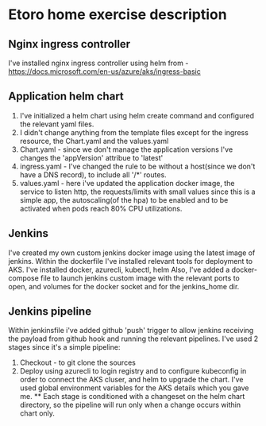 # Etoro home exercise description
## Nginx ingress controller
I've installed nginx ingress controller using helm from - https://docs.microsoft.com/en-us/azure/aks/ingress-basic

## Application helm chart
1. I've initialized a helm chart using helm create command and configured the relevant yaml files.
2. I didn't change anything from the template files except for the ingress resource, the Chart.yaml and the values.yaml
3. Chart.yaml - since we don't manage the application versions I've changes the 'appVersion' attribue to 'latest'
4. ingress.yaml - I've changed the rule to be without a host(since we don't have a DNS record), to include all '/*' routes.
5. values.yaml - here i've updated the application docker image, the service to listen http, the requests/limits with small values since this is a simple app, the autoscaling(of the hpa) to be enabled and to be activated when pods reach 80% CPU utilizations.

## Jenkins
I've created my own custom jenkins docker image using the latest image of jenkins. Within the dockerfile I've installed relevant tools for deployment to AKS. I've installed docker, azurecli, kubectl, helm
Also, I've added a docker-compose file to launch jenkins custom image with the relevant ports to open, and volumes for the docker socket and for the jenkins_home dir.

## Jenkins pipeline
Within jenkinsfile i've added github 'push' trigger to allow jenkins receiving the payload from github hook and running the relevant pipelines. I've used 2 stages since it's a simple pipeline:
1) Checkout - to git clone the sources
2) Deploy using azurecli to login registry and to configure kubeconfig in order to connect the AKS cluser, and helm to upgrade the chart. I've used global environment variables for the AKS details which you gave me.
** Each stage is conditioned with a changeset on the helm chart directory, so the pipeline will run only when a change occurs within chart only.
